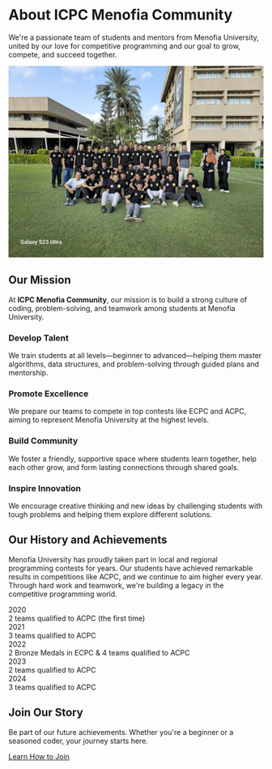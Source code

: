<div class="hero-section">
  <h1>About ICPC Menofia Community</h1>
  <p class="md-typeset hero-subtitle">
    We're a passionate team of students and mentors from Menofia University, united by our love for competitive
    programming and our goal to grow, compete, and succeed together.
  </p>
</div>

<div class="md-typeset">
  <img src="/assets/images/about_cover.jpg" alt="ICPC Menofia Community Cover Photo" class="about-image" loading="lazy">
</div>

## Our Mission

At **ICPC Menofia Community**, our mission is to build a strong culture of coding, problem-solving, and teamwork
among students at Menofia University.

<div class="cards-grid">
  <div class="card">
    <h3>Develop Talent</h3>
    <p>We train students at all levels—beginner to advanced—helping them master algorithms, data structures, and
    problem-solving through guided plans and mentorship.</p>
  </div>
  <div class="card">
    <h3>Promote Excellence</h3>
    <p>We prepare our teams to compete in top contests like ECPC and ACPC, aiming to represent Menofia University
    at the highest levels.</p>
  </div>
  <div class="card">
    <h3>Build Community</h3>
    <p>We foster a friendly, supportive space where students learn together, help each other grow, and form lasting
    connections through shared goals.</p>
  </div>
  <div class="card">
    <h3>Inspire Innovation</h3>
    <p>We encourage creative thinking and new ideas by challenging students with tough problems and helping them
    explore different solutions.</p>
  </div>
</div>

## Our History and Achievements

Menofia University has proudly taken part in local and regional programming contests for years. Our students have
achieved remarkable results in competitions like ACPC, and we continue to aim higher every year. Through hard work
and teamwork, we're building a legacy in the competitive programming world.

<div class="achievements-timeline">
  <div class="timeline-step">
    <div class="timeline-step-year">2020</div>
    <div class="timeline-step-details">2 teams qualified to ACPC (the first time)</div>
  </div>
  <div class="timeline-connector"></div>
  <div class="timeline-step">
    <div class="timeline-step-year">2021</div>
    <div class="timeline-step-details">3 teams qualified to ACPC</div>
  </div>
  <div class="timeline-connector"></div>
  <div class="timeline-step">
    <div class="timeline-step-year">2022</div>
    <div class="timeline-step-details">2 Bronze Medals in ECPC & 4 teams qualified to ACPC</div>
  </div>
  <div class="timeline-connector"></div>
  <div class="timeline-step">
    <div class="timeline-step-year">2023</div>
    <div class="timeline-step-details">2 teams qualified to ACPC</div>
  </div>
  <div class="timeline-connector"></div>
  <div class="timeline-step">
    <div class="timeline-step-year">2024</div>
    <div class="timeline-step-details">3 teams qualified to ACPC</div>
  </div>
</div>

<div class="final-cta">
  <h2>Join Our Story</h2>
  <p>Be part of our future achievements. Whether you're a beginner or a seasoned coder, your journey starts here.</p>
  <a href="#" data-link="page:join" class="md-button md-button--primary md-button--large">Learn How to Join</a>
</div>

